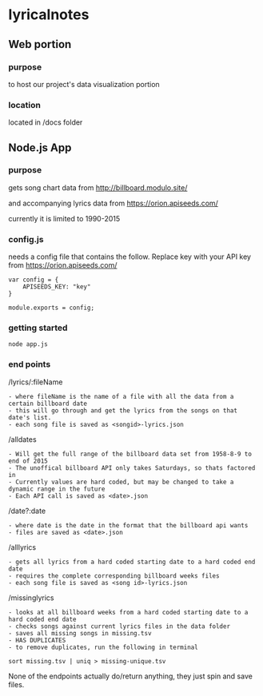 # lyricalnotes

## Web portion

### purpose
to host our project's data visualization portion

### location
located in /docs folder


## Node.js App

### purpose
gets song chart data from http://billboard.modulo.site/

and accompanying lyrics data from https://orion.apiseeds.com/

currently it is limited to 1990-2015

### config.js
needs a config file that contains the follow.  Replace key with your API key from https://orion.apiseeds.com/

```
var config = {
	APISEEDS_KEY: "key"
}

module.exports = config;
```

### getting started

`node app.js`

### end points
/lyrics/:fileName

	- where fileName is the name of a file with all the data from a certain billboard date
	- this will go through and get the lyrics from the songs on that date's list.
	- each song file is saved as <songid>-lyrics.json

/alldates

	- Will get the full range of the billboard data set from 1958-8-9 to end of 2015
	- The unoffical billboard API only takes Saturdays, so thats factored in
	- Currently values are hard coded, but may be changed to take a dynamic range in the future
	- Each API call is saved as <date>.json


/date?:date

	- where date is the date in the format that the billboard api wants
	- files are saved as <date>.json


/alllyrics

	- gets all lyrics from a hard coded starting date to a hard coded end date
	- requires the complete corresponding billboard weeks files
	- each song file is saved as <song id>-lyrics.json


/missinglyrics

	- looks at all billboard weeks from a hard coded starting date to a hard coded end date
	- checks songs against current lyrics files in the data folder
	- saves all missing songs in missing.tsv
	- HAS DUPLICATES
	- to remove duplicates, run the following in terminal
	
	sort missing.tsv | uniq > missing-unique.tsv
	




None of the endpoints actually do/return anything, they just spin and save files.
